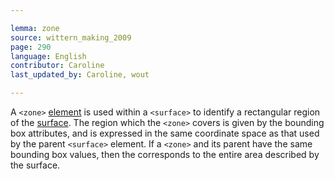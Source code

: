 ```yaml
---

lemma: zone
source: wittern_making_2009
page: 290
language: English
contributor: Caroline
last_updated_by: Caroline, wout

---
```


A `<zone>` [element](element.html) is used within a `<surface>` to identify a rectangular region of the [surface](surface.html).
The region which the `<zone>` covers is given by the bounding box attributes, and is expressed in the same coordinate space as that used by the parent `<surface>` element. If a `<zone>` and its parent <surface> have the same bounding box values, then the <zone> corresponds to the entire area described by the surface.

